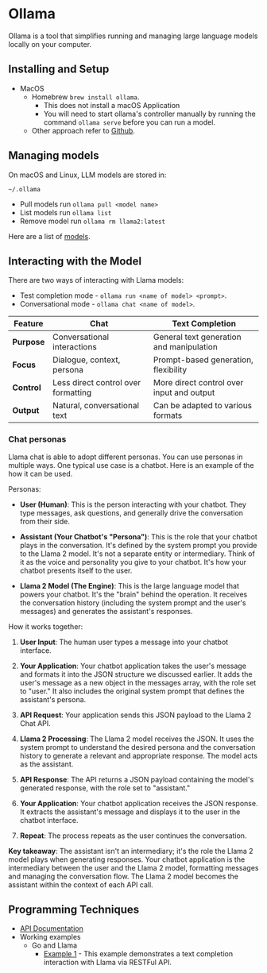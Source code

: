 # Ollama

Ollama is a tool that simplifies running and managing large language models locally on your computer.

## Installing and Setup

* MacOS 
    * Homebrew `brew install ollama`.
        * This does not install a macOS Application
        * You will need to start ollama's controller manually by running the command `ollama serve` before you can run a model.
    * Other approach refer to [Github](https://github.com/ollama/ollama).

## Managing models

On macOS and Linux, LLM models are stored in:

```
~/.ollama
```

* Pull models run `ollama pull <model name>`
* List models run `ollama list`
* Remove model run `ollama rm llama2:latest`

Here are a list of [models](https://ollama.com/library).

## Interacting with the Model

There are two ways of interacting with Llama models:

* Test completion mode - `ollama run <name of model> <prompt>`.
* Conversational mode - `ollama chat <name of model>`.

| Feature | Chat | Text Completion |
|---|---|---|
| **Purpose** |	Conversational interactions | General text generation and manipulation |
| **Focus** | Dialogue, context, persona | Prompt-based generation, flexibility |
| **Control** |	Less direct control over formatting |	More direct control over input and output |
| **Output** | Natural, conversational text | Can be adapted to various formats |

### Chat personas

Llama chat is able to adopt different personas. You can use personas in multiple ways. One typical use case is a chatbot. Here is an example of the how it can be used.

Personas:

* **User (Human)**: This is the person interacting with your chatbot. They type messages, ask questions, and generally drive the conversation from their side.

* **Assistant (Your Chatbot's "Persona")**:  This is the role that your chatbot plays in the conversation.  It's defined by the system prompt you provide to the Llama 2 model.  It's not a separate entity or intermediary.  Think of it as the voice and personality you give to your chatbot.  It's how your chatbot presents itself to the user.

* **Llama 2 Model (The Engine)**: This is the large language model that powers your chatbot.  It's the "brain" behind the operation.  It receives the conversation history (including the system prompt and the user's messages) and generates the assistant's responses.

How it works together:

1. **User Input**: The human user types a message into your chatbot interface.

2. **Your Application**: Your chatbot application takes the user's message and formats it into the JSON structure we discussed earlier.  It adds the user's message as a new object in the messages array, with the role set to "user."  It also includes the original system prompt that defines the assistant's persona.

3. **API Request**: Your application sends this JSON payload to the Llama 2 Chat API.

4. **Llama 2 Processing**: The Llama 2 model receives the JSON. It uses the system prompt to understand the desired persona and the conversation history to generate a relevant and appropriate response.  The model acts as the assistant.

5. **API Response**: The API returns a JSON payload containing the model's generated response, with the role set to "assistant."

6. **Your Application**: Your chatbot application receives the JSON response. It extracts the assistant's message and displays it to the user in the chatbot interface.

7. **Repeat**: The process repeats as the user continues the conversation.

**Key takeaway**: The assistant isn't an intermediary; it's the role the Llama 2 model plays when generating responses.  Your chatbot application is the intermediary between the user and the Llama 2 model, formatting messages and managing the conversation flow.  The Llama 2 model becomes the assistant within the context of each API call.

## Programming Techniques

* [API Documentation](https://github.com/ollama/ollama/blob/main/docs/api.md)
* Working examples
    * Go and Llama
        * [Example 1](../examples/gollama/ex1/main.go) - This example demonstrates a text completion interaction with Llama via RESTFul API.